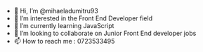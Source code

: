 - 👋 Hi, I’m @mihaeladumitru93
- 👀 I’m interested in the Front End Developer field
- 🌱 I’m currently learning JavaScript
- 💞️ I’m looking to collaborate on Junior Front End developer jobs
- 📫 How to reach me : 0723533495

<!---
mihaeladumitru93/mihaeladumitru93 is a ✨ special ✨ repository because its `README.md` (this file) appears on your GitHub profile.
You can click the Preview link to take a look at your changes.
--->
